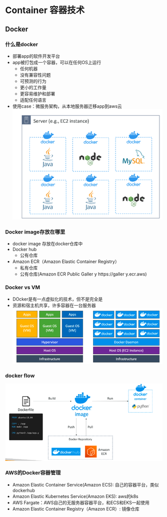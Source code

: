 # Container 容器技术
## Docker
### 什么是docker
- 部署app的软件开发平台
- app被打包成一个容器，可以在任何OS上运行
  - 任何机器
  - 没有兼容性问题
  - 可预测的行为
  - 更小的工作量
  - 更容易维护和部署
  - 适配任何语言
- 使用case：微服务架构，从本地服务器迁移app到aws云
![img.png](container/img.png)

### Docker image存放在哪里
- docker image 存放在docker仓库中
- Docker hub
  - 公有仓库
- Amazon ECR（Amazon Elastic Container Registry）
  - 私有仓库
  - 公有仓库(Amazon ECR Public Galler y https://galler y.ecr.aws)

### Docker vs VM
- DOcker是有一点虚拟化的技术，但不是完全是
- 资源和宿主机共享，许多容器在一台服务器
![img_1.png](container/img_1.png)

### docker flow
![img_3.png](container/img_3.png)

### AWS的Docker容器管理
- Amazon Elastic Container Service(Amazon ECS): 自己的容器平台，类似dockerhub
- Amazon Elastic Kubernetes Service(Amazon EKS): aws的k8s
- AWS Fargate：AWS自己的无服务器容器平台，和ECS和EKS一起使用
- Amazon Elastic Container Registry（Amazon ECR）: 镜像仓库

